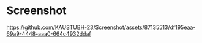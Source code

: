 # Screenshot



https://github.com/KAUSTUBH-23/Screenshot/assets/87135513/df195eaa-69a9-4448-aaa0-664c4932ddaf

